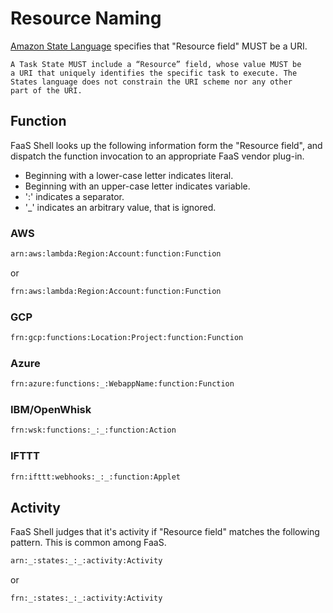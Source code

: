 # Resource Naming

[Amazon State Language][1] specifies that "Resource field" MUST be a URI.

    A Task State MUST include a “Resource” field, whose value MUST be
    a URI that uniquely identifies the specific task to execute. The
    States language does not constrain the URI scheme nor any other
    part of the URI.

[1]: https://states-language.net/spec.html "Amazon State Language"

## Function

FaaS Shell looks up the following information form the "Resource
field", and dispatch the function invocation to an appropriate FaaS
vendor plug-in.

* Beginning with a lower-case letter indicates literal.
* Beginning with an upper-case letter indicates variable.
* ':' indicates a separator.
* '_' indicates an arbitrary value, that is ignored.


### AWS
```sh
arn:aws:lambda:Region:Account:function:Function
```
or
```sh
frn:aws:lambda:Region:Account:function:Function
```

### GCP
```sh
frn:gcp:functions:Location:Project:function:Function
```

### Azure
```sh
frn:azure:functions:_:WebappName:function:Function
```

### IBM/OpenWhisk
```sh
frn:wsk:functions:_:_:function:Action
```

### IFTTT
```sh
frn:ifttt:webhooks:_:_:function:Applet
```

## Activity

FaaS Shell judges that it's activity if "Resource field" matches the
following pattern. This is common among FaaS.

```sh
arn:_:states:_:_:activity:Activity
```
or
```sh
frn:_:states:_:_:activity:Activity
```
